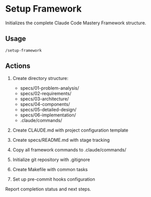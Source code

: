 # Setup Framework
Initializes the complete Claude Code Mastery Framework structure.

## Usage
`/setup-framework`

## Actions
1. Create directory structure:
   - specs/01-problem-analysis/
   - specs/02-requirements/
   - specs/03-architecture/
   - specs/04-components/
   - specs/05-detailed-design/
   - specs/06-implementation/
   - .claude/commands/

2. Create CLAUDE.md with project configuration template
3. Create specs/README.md with stage tracking
4. Copy all framework commands to .claude/commands/
5. Initialize git repository with .gitignore
6. Create Makefile with common tasks
7. Set up pre-commit hooks configuration

Report completion status and next steps.